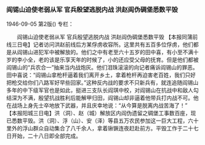 ### 阎锡山迫使老弱从军  官兵殷望逃脱内战  洪赵阎伪碉堡悉数平毁

1946-09-05
第2版()
专栏：

　　阎锡山迫使老弱从军
    官兵殷望逃脱内战
    洪赵阎伪碉堡悉数平毁
    【本报同蒲前线三日电】记者访问洪赵前线后方某俘虏收容所。这里共有五百多位俘虏，他们都是从阎锡山进犯军中被解放的。他们之中有老至六十五岁的田中喜，有小至不满十岁的李小全，老的该是乐享天年的时候了，小的还应受父母的抚育。但是他们都被阎锡山的“兵农合一”抽来当内战炮灰。他们泪珠滚滚的向记者痛诉阎锡山的罪恶。田中喜说：“阎锡山拿枪杆逼着我们离开乡土，拿着枪杆再迫害老百姓，我们只好把枪交给你们八路军好早些回家。”这种反内战的要求不只新兵有，就连追随阎锡山多年的中下级军官也是如此，挺进三支队长阎琪中校，对阎锡山在抗战中和敌人勾结深为不满，殷望抗战胜利后能解甲归田，阎锡山却非逼着他带兵打内战不可。他在战场上身先士卒地放下武器，并且庆幸地说：“从今算是脱离内战苦海了！”
    【本报阳城三日电】洪（洞）、赵（城）解放区内阎伪遗留之碉堡工事数百座，现已悉数平毁。洪（洞）、浮（山）、安（泽）等县五万农民参加这一巨大工程，六十里外的浮山群众自动集合了八千余人，拿着锹镢连夜赶赴前方。平毁工作于二十七日开始，二十八日即全部完成。
